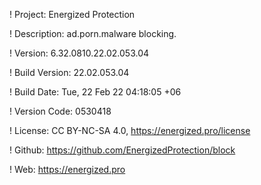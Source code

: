 ! Project: Energized Protection

! Description: ad.porn.malware blocking.

! Version: 6.32.0810.22.02.053.04

! Build Version: 22.02.053.04

! Build Date: Tue, 22 Feb 22 04:18:05 +06

! Version Code: 0530418

! License: CC BY-NC-SA 4.0, https://energized.pro/license

! Github: https://github.com/EnergizedProtection/block

! Web: https://energized.pro

